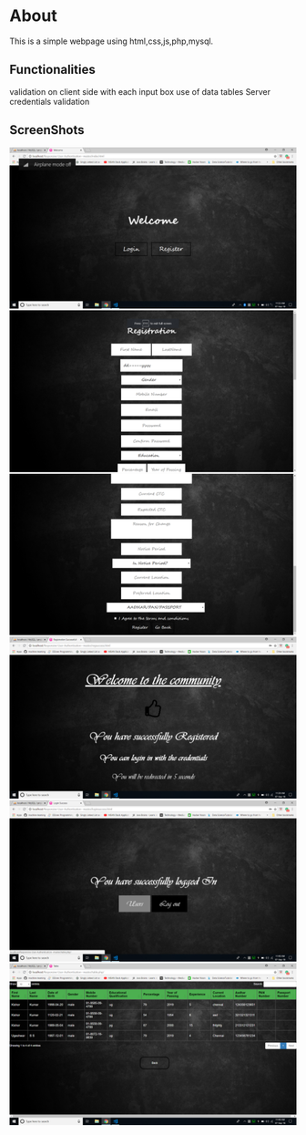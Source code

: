 # About
This  is a simple webpage using html,css,js,php,mysql.

## Functionalities
  validation on client side with each input box
  use of data tables
  Server credentials validation
  
 ## ScreenShots
 ![](screenshots/Screenshot%20(35).png)
 ![](screenshots/Screenshot%20(36).png)
 ![](screenshots/Screenshot%20(37).png)
 ![](screenshots/Screenshot%20(38).png)
  ![](screenshots/Screenshot%20(39).png)
 ![](screenshots/Screenshot%20(40).png)


 
 
